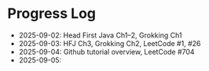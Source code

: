 # Progress Log
- 2025-09-02: Head First Java Ch1–2, Grokking Ch1
- 2025-09-03: HFJ Ch3, Grokking Ch2, LeetCode #1, #26
- 2025-09-04: Github tutorial overview, LeetCode #704
- 2025-09-05:
